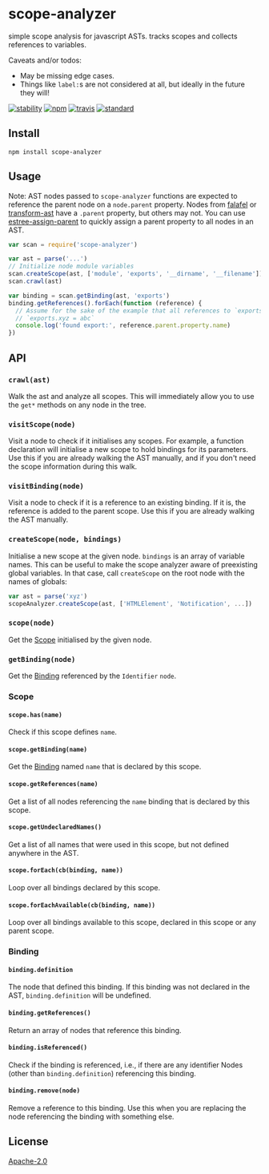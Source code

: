 # scope-analyzer

simple scope analysis for javascript ASTs. tracks scopes and collects references to variables.

Caveats and/or todos:

 - May be missing edge cases.
 - Things like `label:`s are not considered at all, but ideally in the future they will!

[![stability][stability-image]][stability-url]
[![npm][npm-image]][npm-url]
[![travis][travis-image]][travis-url]
[![standard][standard-image]][standard-url]

[stability-image]: https://img.shields.io/badge/stability-experimental-orange.svg?style=flat-square
[stability-url]: https://nodejs.org/api/documentation.html#documentation_stability_index
[npm-image]: https://img.shields.io/npm/v/scope-analyzer.svg?style=flat-square
[npm-url]: https://www.npmjs.com/package/scope-analyzer
[travis-image]: https://img.shields.io/travis/goto-bus-stop/scope-analyzer.svg?style=flat-square
[travis-url]: https://travis-ci.org/goto-bus-stop/scope-analyzer
[standard-image]: https://img.shields.io/badge/code%20style-standard-brightgreen.svg?style=flat-square
[standard-url]: http://npm.im/standard

## Install

```
npm install scope-analyzer
```

## Usage

Note: AST nodes passed to `scope-analyzer` functions are expected to reference the parent node on a `node.parent` property.
Nodes from [falafel](https://github.com/substack/node-falafel) or [transform-ast](https://github.com/goto-bus-stop/transform-ast) have a `.parent` property, but others may not. You can use [estree-assign-parent](https://github.com/goto-bus-stop/estree-assign-parent) to quickly assign a parent property to all nodes in an AST.

```js
var scan = require('scope-analyzer')

var ast = parse('...')
// Initialize node module variables
scan.createScope(ast, ['module', 'exports', '__dirname', '__filename'])
scan.crawl(ast)

var binding = scan.getBinding(ast, 'exports')
binding.getReferences().forEach(function (reference) {
  // Assume for the sake of the example that all references to `exports` are assignments like
  // `exports.xyz = abc`
  console.log('found export:', reference.parent.property.name)
})
```

## API

### `crawl(ast)`

Walk the ast and analyze all scopes. This will immediately allow you to use the `get*` methods on any node in the tree.

### `visitScope(node)`

Visit a node to check if it initialises any scopes.
For example, a function declaration will initialise a new scope to hold bindings for its parameters.
Use this if you are already walking the AST manually, and if you don't need the scope information during this walk.

### `visitBinding(node)`

Visit a node to check if it is a reference to an existing binding.
If it is, the reference is added to the parent scope.
Use this if you are already walking the AST manually.

### `createScope(node, bindings)`

Initialise a new scope at the given node. `bindings` is an array of variable names.
This can be useful to make the scope analyzer aware of preexisting global variables.
In that case, call `createScope` on the root node with the names of globals:

```js
var ast = parse('xyz')
scopeAnalyzer.createScope(ast, ['HTMLElement', 'Notification', ...])
```

### `scope(node)`

Get the [Scope](#scope) initialised by the given node.

### `getBinding(node)`

Get the [Binding](#binding) referenced by the `Identifier` `node`.

### Scope

#### `scope.has(name)`

Check if this scope defines `name`.

#### `scope.getBinding(name)`

Get the [Binding](#binding) named `name` that is declared by this scope.

#### `scope.getReferences(name)`

Get a list of all nodes referencing the `name` binding that is declared by this scope.

#### `scope.getUndeclaredNames()`

Get a list of all names that were used in this scope, but not defined anywhere in the AST.

#### `scope.forEach(cb(binding, name))`

Loop over all bindings declared by this scope.

#### `scope.forEachAvailable(cb(binding, name))`

Loop over all bindings available to this scope, declared in this scope or any parent scope.

### Binding

#### `binding.definition`

The node that defined this binding. If this binding was not declared in the AST, `binding.definition` will be undefined.

#### `binding.getReferences()`

Return an array of nodes that reference this binding.

#### `binding.isReferenced()`

Check if the binding is referenced, i.e., if there are any identifier Nodes (other than `binding.definition`) referencing this binding.

#### `binding.remove(node)`

Remove a reference to this binding. Use this when you are replacing the node referencing the binding with something else.

## License

[Apache-2.0](LICENSE.md)
